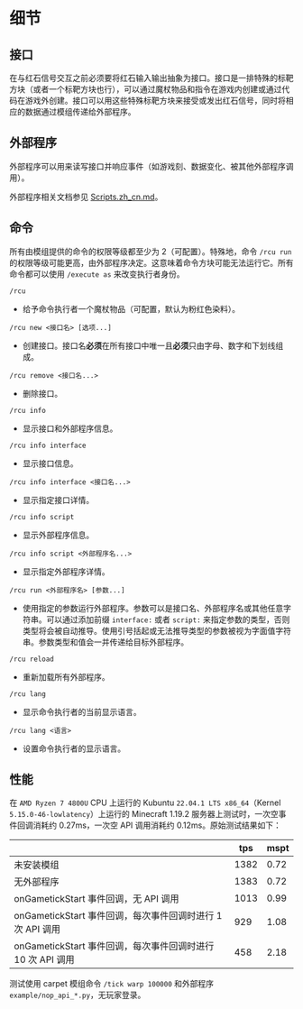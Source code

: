 # 细节

## 接口

在与红石信号交互之前必须要将红石输入输出抽象为接口。接口是一排特殊的标靶方块（或者一个标靶方块也行），可以通过魔杖物品和指令在游戏内创建或通过代码在游戏外创建。接口可以用这些特殊标靶方块来接受或发出红石信号，同时将相应的数据通过模组传递给外部程序。

## 外部程序

外部程序可以用来读写接口并响应事件（如游戏刻、数据变化、被其他外部程序调用）。

外部程序相关文档参见 [Scripts.zh_cn.md](./Scripts.zh_cn.md)。

## 命令

所有由模组提供的命令的权限等级都至少为 2（可配置）。特殊地，命令 `/rcu run` 的权限等级可能更高，由外部程序决定。这意味着命令方块可能无法运行它。所有命令都可以使用 `/execute as` 来改变执行者身份。

`/rcu`
- 给予命令执行者一个魔杖物品（可配置，默认为粉红色染料）。

`/rcu new <接口名> [选项...]`
- 创建接口。接口名**必须**在所有接口中唯一且**必须**只由字母、数字和下划线组成。

`/rcu remove <接口名...>`
- 删除接口。

`/rcu info`
- 显示接口和外部程序信息。

`/rcu info interface`
- 显示接口信息。

`/rcu info interface <接口名...>`
- 显示指定接口详情。

`/rcu info script`
- 显示外部程序信息。

`/rcu info script <外部程序名...>`
- 显示指定外部程序详情。

`/rcu run <外部程序名> [参数...]`
- 使用指定的参数运行外部程序。参数可以是接口名、外部程序名或其他任意字符串。可以通过添加前缀 `interface:` 或者 `script:` 来指定参数的类型，否则类型将会被自动推导。使用引号括起或无法推导类型的参数被视为字面值字符串。参数类型和值会一并传递给目标外部程序。

`/rcu reload`
- 重新加载所有外部程序。

`/rcu lang`
- 显示命令执行者的当前显示语言。

`/rcu lang <语言>`
- 设置命令执行者的显示语言。

## 性能

在 `AMD Ryzen 7 4800U` CPU 上运行的 Kubuntu `22.04.1 LTS x86_64`（Kernel `5.15.0-46-lowlatency`）上运行的 Minecraft 1.19.2 服务器上测试时，一次空事件回调消耗约 0.27ms，一次空 API 调用消耗约 0.12ms。原始测试结果如下：

|                                                             | tps  | mspt |
| ----------------------------------------------------------- | ---- | ---- |
| 未安装模组                                                  | 1382 | 0.72 |
| 无外部程序                                                  | 1383 | 0.72 |
| onGametickStart 事件回调，无 API 调用                       | 1013 | 0.99 |
| onGametickStart 事件回调，每次事件回调时进行 1 次 API 调用  | 929  | 1.08 |
| onGametickStart 事件回调，每次事件回调时进行 10 次 API 调用 | 458  | 2.18 |

测试使用 carpet 模组命令 `/tick warp 100000` 和外部程序 `example/nop_api_*.py`，无玩家登录。
